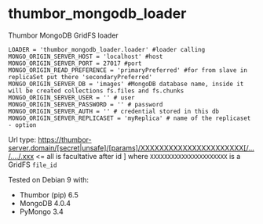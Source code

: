 # thumbor_mongodb_loader
Thumbor MongoDB GridFS loader


```
LOADER = 'thumbor_mongodb_loader.loader' #loader calling
MONGO_ORIGIN_SERVER_HOST = 'localhost' #host
MONGO_ORIGIN_SERVER_PORT = 27017 #port
MONGO_ORIGIN_READ_PREFERENCE = 'primaryPreferred' #for from slave in replicaSet put there 'secondaryPreferred'
MONGO_ORIGIN_SERVER_DB = 'images' #MongoDB database name, inside it will be created collections fs.files and fs.chunks
MONGO_ORIGIN_SERVER_USER = '' # user
MONGO_ORIGIN_SERVER_PASSWORD = '' # password
MONGO_ORIGIN_SERVER_AUTH = '' # credential stored in this db
MONGO_ORIGIN_SERVER_REPLICASET = 'myReplica' # name of the replicaset - option
```

Url type: https://thumbor-server.domain/[secret|unsafe]/[params]/XXXXXXXXXXXXXXXXXXXXXX[/.../..../.xxx  <= all is facultative after id ]
where `XXXXXXXXXXXXXXXXXXXXXX` is a GridFS `file_id`


Tested on Debian 9 with:
- Thumbor (pip) 6.5
- MongoDB 4.0.4
- PyMongo 3.4
